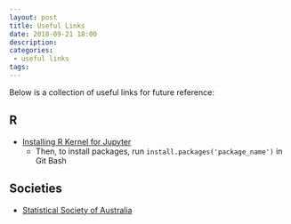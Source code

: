 ```yaml
---
layout: post
title: Useful Links
date: 2018-09-21 18:00
description:
categories:
 - useful links
tags:
---
```

Below is a collection of useful links for future reference:

## R

* [Installing R Kernel for Jupyter](https://www.datacamp.com/community/blog/jupyter-notebook-r)
  * Then, to install packages, run `install.packages('package_name')` in Git Bash

## Societies

* [Statistical Society of Australia](https://www.statsoc.org.au/branches/new-south-wales/)

